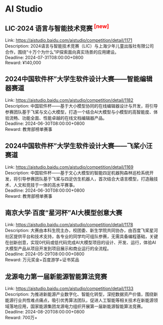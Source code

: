 # AI Studio



## LIC·2024 语言与智能技术竞赛 <sup style="color:red">[new]<sup>  

Link: https://aistudio.baidu.com/aistudio/competition/detail/1171  
Description: 2024语言与智能技术竞赛（LIC）与上海少年儿童出版社有限公司合作，围绕“十万个为什么”IP探索面向真实场景的应用建设。  
Deadline: 2024-07-31T08:00:00+0800  
Reward: ¥140,000  


## 2024中国软件杯”大学生软件设计大赛——智能编辑器赛道

Link: https://aistudio.baidu.com/aistudio/competition/detail/1182  
Description: 中国软件杯——基于大小模型协同的在线编辑器设计与开发，将引导参赛团队基于飞桨与文心大模型，打造一个结合AI大模型与小模型的高智能度、体验流畅、功能全面、性能卓越的在线文档编辑器产品。  
Deadline: 2024-06-30T08:00:00+0800  
Reward: 教育部榜单赛事  


## 2024中国软件杯”大学生软件设计大赛——飞桨小汪赛道

Link: https://aistudio.baidu.com/aistudio/competition/detail/1169  
Description: 中国软件杯——基于文心大模型的智能四足机器狗森林巡检系统开发，将引导参赛团队基于飞桨与四足仿生机器人，首次结合大语言模型，打造融技术、人文和竞技于一体的高水平赛事。  
Deadline: 2024-06-30T08:00:00+0800  
Reward: 教育部榜单赛事  


## 南京大学∙百度“星河杯”AI大模型创意大赛

Link: https://aistudio.baidu.com/aistudio/competition/detail/1178  
Description: 大赛由本科生院主办，校团委、新生学院共同协办，由百度飞桨星河社区提供平台和技术支持，各专业的同学均可组队参赛，无需具备编程基础，关键在创新创意，实现0代码或低代码完成AI大模型项目的设计、开发、运行，体验AI大模型产品从项目开发到项目展示和商业运行的全流程。  
Deadline: 2024-05-29T08:00:00+0800  
Reward: 万元奖金+百度游学+证书奖品  


## 龙源电力第一届新能源智能算法竞赛

Link: https://aistudio.baidu.com/aistudio/competition/detail/1133  
Description: 为推进新能源产业数字化、智能化转型，深挖数据资产价值，围绕新能源行业共性难点痛点，吸引优秀算法团队，促进人工智能等相关技术在新能源领域落地应用，国家能源集团龙源电力组织开展第一届新能源智能算法竞赛。  
Deadline: 2024-08-20T08:00:00+0800  
Reward: 700万+  


